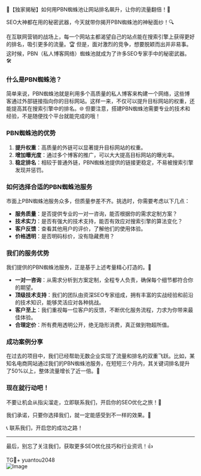 🌟【独家揭秘】如何用PBN蜘蛛池让网站排名飙升，让你的流量翻倍！🚀

SEO大神都在用的秘密武器，今天就带你揭开PBN蜘蛛池的神秘面纱！🔍

在互联网营销的战场上，每一个网站主都渴望自己的站点能在搜索引擎上获得更好的排名，吸引更多的流量。🏆 但是，面对激烈的竞争，想要脱颖而出并非易事。这时候，PBN（私人博客网络）蜘蛛池就成为了许多SEO专家手中的秘密武器。🛠️

### 什么是PBN蜘蛛池？

简单来说，PBN蜘蛛池就是利用多个高质量的私人博客来构建一个网络，这些博客通过外部链接指向你的目标网站。这样一来，不仅可以提升目标网站的权重，还能提高其在搜索引擎中的排名。🌐 但要注意，搭建PBN蜘蛛池需要专业的技术和经验，不是随便找个平台就能完成的哦！

### PBN蜘蛛池的优势

1. **提升权重**：高质量的外链可以显著提升目标网站的权重。
2. **增加曝光度**：通过多个博客的推广，可以大大提高目标网站的曝光率。
3. **稳定排名**：相较于普通外链，PBN蜘蛛池提供的链接更稳定，不易被搜索引擎发现并惩罚。

### 如何选择合适的PBN蜘蛛池服务

市面上PBN蜘蛛池服务众多，但质量参差不齐。挑选时，你需要考虑以下几点：

- **服务质量**：是否提供专业的一对一咨询，能否根据你的需求定制方案？
- **技术实力**：是否有强大的技术支持，能否有效应对搜索引擎的算法变化？
- **客户反馈**：查看其他用户的评价，了解他们的使用体验。
- **价格透明**：是否明码标价，没有隐藏费用？

### 我们的服务优势

我们提供的PBN蜘蛛池服务，正是基于上述考量精心打造的。💪

- **一对一咨询**：从需求分析到方案定制，全程专人负责，确保每个细节都符合你的期望。
- **顶级技术支持**：我们的团队由资深SEO专家组成，拥有丰富的实战经验和前沿的技术知识，能够灵活应对各种挑战。
- **客户至上**：我们重视每一位客户的反馈，不断优化服务流程，力求为你带来最佳体验。
- **合理定价**：所有费用透明公开，绝无隐形消费，真正做到物超所值。

### 成功案例分享

在过去的项目中，我们已经帮助无数企业实现了流量和排名的双重飞跃。比如，某知名电商网站通过我们的PBN蜘蛛池服务，在短短三个月内，其关键词排名提升了50%以上，整体流量增长了近一倍。🎉

### 现在就行动吧！

不要让机会从指尖溜走，立即联系我们，开启你的SEO优化之旅！🚀

我们承诺，只要你选择我们，就一定能感受到不一样的效果。💪

📞 联系我们，开启您的成功之路！

---

最后，别忘了关注我们，获取更多SEO优化技巧和行业资讯！👍

TG💪+ yuantou2048  
![Image](https://github.com/user-attachments/assets/42a5a4a5-fea9-4a1d-8aa0-73e57e430cca)